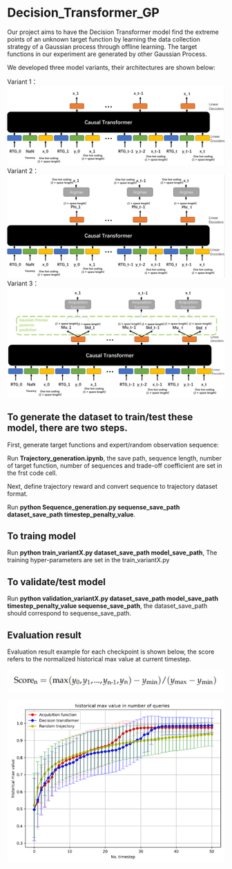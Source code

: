 # Decision_Transformer_GP

Our project aims to have the Decision Transformer model find the extreme points of an unknown target function by learning the data collection strategy of a Gaussian process through offline learning. The target functions in our experiment are generated by other Gaussian Process.

We developed three model variants, their architectures are shown below:

Variant 1：
![Model Variant 1](Image/variant1.JPG)
Variant 2：
![Model Variant 2](Image/variant2.JPG)
Variant 3：
![Model Variant 3](Image/variant3.JPG)

## To generate the dataset to train/test these model, there are two steps. 

First, generate target functions and expert/random observation sequence:

Run __Trajectory_generation.ipynb__,  the save path, sequence length, number of target function, number of sequences and trade-off coefficient are set in the frst code cell.

Next, define trajectory reward and convert sequence to trajectory dataset format.

Run __python Sequence_generation.py sequense_save_path dataset_save_path timestep_penalty_value__.


## To traing model

Run __python train_variantX.py dataset_save_path model_save_path__, The training hyper-parameters are set in the train_variantX.py

## To validate/test model

Run __python validation_variantX.py dataset_save_path model_save_path timestep_penalty_value sequense_save_path__, the dataset_save_path should correspond to sequense_save_path.

## Evaluation result

Evaluation result example for each checkpoint is shown below, the score refers to the normalized historical max value at current timestep.

![Score calculation equation](Image/score.JPG)

![Evaluation result example](Image/result.png)